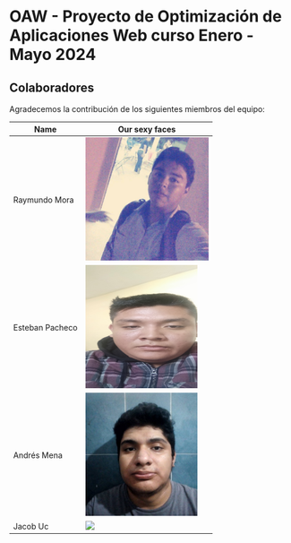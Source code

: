 # OAW - Proyecto de Optimización de Aplicaciones Web curso Enero - Mayo 2024

## Colaboradores
Agradecemos la contribución de los siguientes miembros del equipo:

| Name          | Our sexy faces |
| ------------- | ------------- |
| Raymundo Mora  | <img src="assets/Ray.jpg" height="220"> |
| Esteban Pacheco  | <img src="assets/IMG20240130154839.jpg"  width="200" height="220"> |
| Andrés Mena  | <img src="assets/LlXZ2T.jpg"  width="200" height="220"> |
| Jacob Uc  | <img src="assets/.jpeg" height="220"> |

